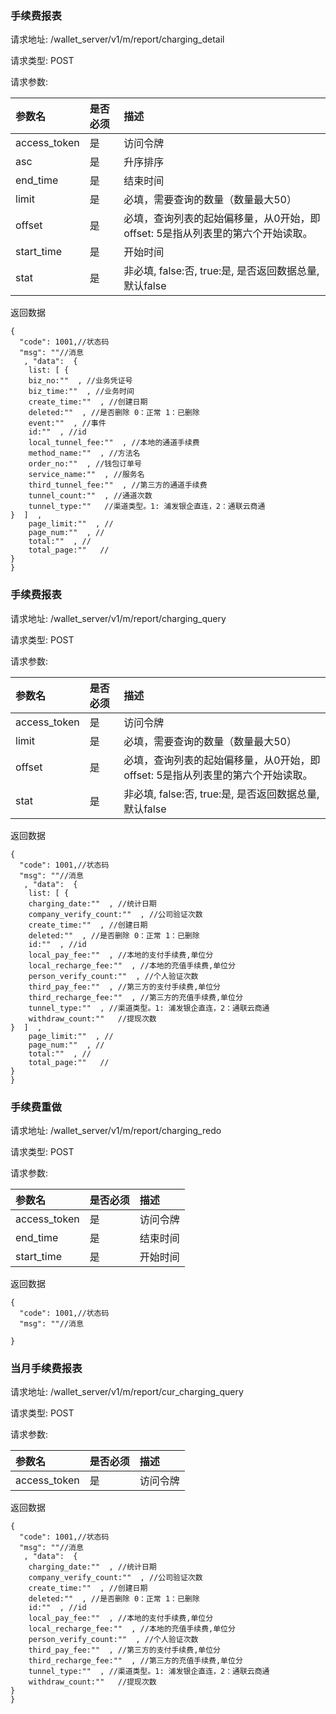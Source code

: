###  手续费报表

请求地址: /wallet_server/v1/m/report/charging_detail

请求类型: POST

请求参数:


| 参数名 | 是否必须 | 描述 |
|:-- |:-- |:--   |
|access_token|是|访问令牌|
|asc|是|升序排序|
|end_time|是|结束时间|
|limit|是|必填，需要查询的数量（数量最大50）|
|offset|是|必填，查询列表的起始偏移量，从0开始，即offset: 5是指从列表里的第六个开始读取。|
|start_time|是|开始时间|
|stat|是|非必填, false:否, true:是, 是否返回数据总量, 默认false|

返回数据
```
{
  "code": 1001,//状态码
  "msg": ""//消息
   , "data":  {
    list: [ {
    biz_no:""  , //业务凭证号
    biz_time:""  , //业务时间
    create_time:""  , //创建日期
    deleted:""  , //是否删除 0：正常 1：已删除
    event:""  , //事件
    id:""  , //id
    local_tunnel_fee:""  , //本地的通道手续费
    method_name:""  , //方法名
    order_no:""  , //钱包订单号
    service_name:""  , //服务名
    third_tunnel_fee:""  , //第三方的通道手续费
    tunnel_count:""  , //通道次数
    tunnel_type:""   //渠道类型。1: 浦发银企直连，2：通联云商通
}  ]  , 
    page_limit:""  , //
    page_num:""  , //
    total:""  , //
    total_page:""   //
}  
}
```

###  手续费报表

请求地址: /wallet_server/v1/m/report/charging_query

请求类型: POST

请求参数:


| 参数名 | 是否必须 | 描述 |
|:-- |:-- |:--   |
|access_token|是|访问令牌|
|limit|是|必填，需要查询的数量（数量最大50）|
|offset|是|必填，查询列表的起始偏移量，从0开始，即offset: 5是指从列表里的第六个开始读取。|
|stat|是|非必填, false:否, true:是, 是否返回数据总量, 默认false|

返回数据
```
{
  "code": 1001,//状态码
  "msg": ""//消息
   , "data":  {
    list: [ {
    charging_date:""  , //统计日期
    company_verify_count:""  , //公司验证次数
    create_time:""  , //创建日期
    deleted:""  , //是否删除 0：正常 1：已删除
    id:""  , //id
    local_pay_fee:""  , //本地的支付手续费,单位分
    local_recharge_fee:""  , //本地的充值手续费,单位分
    person_verify_count:""  , //个人验证次数
    third_pay_fee:""  , //第三方的支付手续费,单位分
    third_recharge_fee:""  , //第三方的充值手续费,单位分
    tunnel_type:""  , //渠道类型。1: 浦发银企直连，2：通联云商通
    withdraw_count:""   //提现次数
}  ]  , 
    page_limit:""  , //
    page_num:""  , //
    total:""  , //
    total_page:""   //
}  
}
```

###  手续费重做

请求地址: /wallet_server/v1/m/report/charging_redo

请求类型: POST

请求参数:


| 参数名 | 是否必须 | 描述 |
|:-- |:-- |:--   |
|access_token|是|访问令牌|
|end_time|是|结束时间|
|start_time|是|开始时间|

返回数据
```
{
  "code": 1001,//状态码
  "msg": ""//消息
  
}
```

###  当月手续费报表

请求地址: /wallet_server/v1/m/report/cur_charging_query

请求类型: POST

请求参数:


| 参数名 | 是否必须 | 描述 |
|:-- |:-- |:--   |
|access_token|是|访问令牌|

返回数据
```
{
  "code": 1001,//状态码
  "msg": ""//消息
   , "data":  {
    charging_date:""  , //统计日期
    company_verify_count:""  , //公司验证次数
    create_time:""  , //创建日期
    deleted:""  , //是否删除 0：正常 1：已删除
    id:""  , //id
    local_pay_fee:""  , //本地的支付手续费,单位分
    local_recharge_fee:""  , //本地的充值手续费,单位分
    person_verify_count:""  , //个人验证次数
    third_pay_fee:""  , //第三方的支付手续费,单位分
    third_recharge_fee:""  , //第三方的充值手续费,单位分
    tunnel_type:""  , //渠道类型。1: 浦发银企直连，2：通联云商通
    withdraw_count:""   //提现次数
}  
}
```

